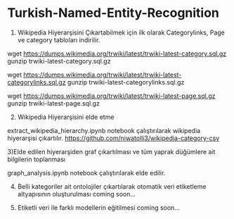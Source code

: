 # Turkish-Named-Entity-Recognition

1. Wikipedia Hiyerarşisini Çıkartabilmek için ilk olarak Categorylinks, Page ve category tabloları indirilir.

wget https://dumps.wikimedia.org/trwiki/latest/trwiki-latest-category.sql.gz
gunzip trwiki-latest-category.sql.gz

wget https://dumps.wikimedia.org/trwiki/latest/trwiki-latest-categorylinks.sql.gz
gunzip trwiki-latest-categorylinks.sql.gz

wget https://dumps.wikimedia.org/trwiki/latest/trwiki-latest-page.sql.gz
gunzip trwiki-latest-page.sql.gz

2) Wikipedia Hiyerarşisini elde etme

extract_wikipedia_hierarchy.ipynb notebook çalıştırılarak wikipedia hiyerarşisi çıkartılır.
https://github.com/niwatolli3/wikipedia-category-csv

3)Elde edilen hiyerarşiden graf çıkartılması ve tüm yaprak düğümlere ait bilgilerin toplanması

graph_analysis.ipynb notebook çalıştırılarak elde edilir.

4) Belli kategoriler ait ontolojiler çıkartılarak otomatik veri etiketleme altyapısının oluşturulması
coming soon...

5) Etiketli veri ile farklı modellerin eğitilmesi
coming soon...
